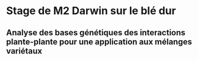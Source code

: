 # Stage de M2 Darwin sur le blé dur
## Analyse des bases génétiques des interactions plante-plante pour une application aux mélanges variétaux
